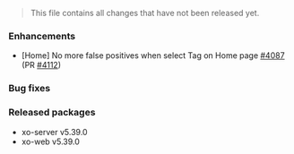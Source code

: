 > This file contains all changes that have not been released yet.

### Enhancements

- [Home] No more false positives when select Tag on Home page [#4087](https://github.com/vatesfr/xen-orchestra/issues/4087) (PR [#4112](https://github.com/vatesfr/xen-orchestra/pull/4112))

### Bug fixes

### Released packages

- xo-server v5.39.0
- xo-web v5.39.0
